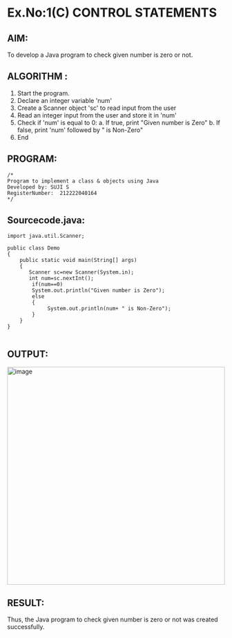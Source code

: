 # Ex.No:1(C) CONTROL STATEMENTS

## AIM:
To develop a Java program to check given number is zero or not.

## ALGORITHM :
1.	Start the program.
2.	Declare an integer variable 'num'
3.	Create a Scanner object 'sc' to read input from the user
4.	Read an integer input from the user and store it in 'num'
5.	Check if 'num' is equal to 0:
a.	If true, print "Given number is Zero"
b.	If false, print 'num' followed by " is Non-Zero"
6.	End

## PROGRAM:
 ```
/*
Program to implement a class & objects using Java
Developed by: SUJI S
RegisterNumber:  212222040164
*/
```

## Sourcecode.java:

```
import java.util.Scanner;

public class Demo
{
    public static void main(String[] args)
    {
       Scanner sc=new Scanner(System.in);
       int num=sc.nextInt();
        if(num==0)
        System.out.println("Given number is Zero");
        else
        {
        	 System.out.println(num+ " is Non-Zero");
        }
    }
}


```

## OUTPUT:
<img width="504" alt="image" src="https://github.com/user-attachments/assets/9b9a2b38-6e99-4eba-b01f-e2e592e15150" />

## RESULT:
Thus, the Java program to check given number is zero or not was created successfully.

